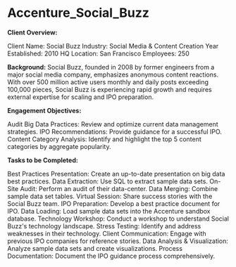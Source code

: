 # Accenture_Social_Buzz

**Client Overview:**

Client Name: Social Buzz
Industry: Social Media & Content Creation
Year Established: 2010
HQ Location: San Francisco
Employees: 250

**Background:**
Social Buzz, founded in 2008 by former engineers from a major social media company, emphasizes anonymous content reactions. 
With over 500 million active users monthly and daily posts exceeding 100,000 pieces, 
Social Buzz is experiencing rapid growth and requires external expertise for scaling and IPO preparation.

**Engagement Objectives:**

Audit Big Data Practices: Review and optimize current data management strategies.
IPO Recommendations: Provide guidance for a successful IPO.
Content Category Analysis: Identify and highlight the top 5 content categories by aggregate popularity.


**Tasks to be Completed:**

Best Practices Presentation: Create an up-to-date presentation on big data best practices.
Data Extraction: Use SQL to extract sample data sets.
On-Site Audit: Perform an audit of their data-center.
Data Merging: Combine sample data set tables.
Virtual Session: Share success stories with the Social Buzz team.
IPO Preparation: Develop a best practice document for IPO.
Data Loading: Load sample data sets into the Accenture sandbox database.
Technology Workshop: Conduct a workshop to understand Social Buzz's technology landscape.
Stress Testing: Identify and address weaknesses in their technology.
Client Communication: Engage with previous IPO companies for reference stories.
Data Analysis & Visualization: Analyze sample data sets and create visualizations.
Process Documentation: Document the IPO guidance process comprehensively.
